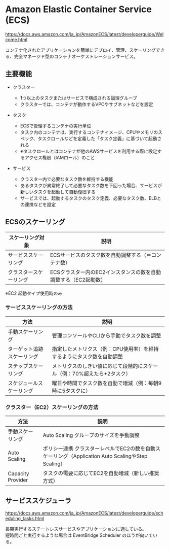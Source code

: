 # Amazon Elastic Container Service (ECS)

https://docs.aws.amazon.com/ja_jp/AmazonECS/latest/developerguide/Welcome.html

コンテナ化されたアプリケーションを簡単にデプロイ、管理、スケーリングできる、完全マネージド型のコンテナオーケストレーションサービス。

## 主要機能

- クラスター
  - 1つ以上のタスクまたはサービスで構成される論理グループ
  - クラスターでは、コンテナが動作するVPCやサブネットなどを設定

- タスク
  - ECSで管理するコンテナの実行単位
  - タスク内のコンテナは、実行するコンテナイメージ、CPUやメモリのスペック、タスクロールなどを定義した「タスク定義」に基づいて起動される
  - ※タスクロールとはコンテナが他のAWSサービスを利用する際に設定するアクセス権限（IAMロール）のこと

- サービス
  - クラスター内で必要なタスク数を維持する機能
  - あるタスクが異常終了して必要なタスク数を下回った場合、サービスが新しいタスクを起動して自動復旧する
  - サービスでは、起動するタスクのタスク定義、必要なタスク数、ELBとの連携などを設定

## ECSのスケーリング

| スケーリング対象	| 説明 |
| ---- | ---- |
| サービススケーリング |	ECSサービスのタスク数を自動調整する（＝コンテナ数） |
| クラスタースケーリング |	ECSクラスター内のEC2インスタンスの数を自動調整する（EC2起動数） |
※EC2 起動タイプ使用時のみ

### サービススケーリングの方法

| 方法 |	説明 |
| ---- | ---- |
| 手動スケーリング |	管理コンソールやCLIから手動でタスク数を調整 |
| ターゲット追跡スケーリング |	指定したメトリクス（例：CPU使用率）を維持するようにタスク数を自動調整 |
| ステップスケーリング |	メトリクスのしきい値に応じて段階的にスケール（例：70%超えたら+2タスク） |
| スケジュールスケーリング |	曜日や時間でタスク数を自動で増減（例：毎朝9時に5タスクに） |

### クラスター（EC2）スケーリングの方法

| 方法 |	説明 |
| ---- | ---- |
| 手動スケーリング |	Auto Scaling グループのサイズを手動調整 |
| Auto Scaling | ポリシー連携	クラスターレベルでEC2の数を自動スケーリング（Application Auto ScalingやStep Scaling） |
| Capacity Provider |	タスクの需要に応じてEC2を自動増減（新しい推奨方式） |

## サービススケジューラ

https://docs.aws.amazon.com/ja_jp/AmazonECS/latest/developerguide/scheduling_tasks.html

長期実行するステートレスサービスやアプリケーションに適している。<br>
短時間ごと実行するような場合は EventBridge Scheduler のほうが向いている。
